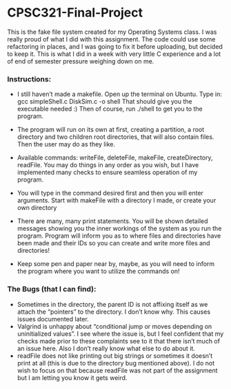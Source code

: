 # CPSC321-Final-Project

This is the fake file system created for my Operating Systems class. I was really proud of what I did with this assignment. 
The code could use some refactoring in places, and I was going to fix it before uploading, but decided to keep it.
This is what I did in a week with very little C experience and a lot of end of semester pressure weighing down on me.

### Instructions:


- I still haven’t made a makefile. Open up the terminal on Ubuntu. Type in: gcc simpleShell.c DiskSim.c -o shell
That should give you the executable needed :) Then of course, run ./shell to get you to the program.


- The program will run on its own at first, creating a partition, a root directory and two children root directories, that will also contain files.
Then the user may do as they like.


- Available commands: writeFile, deleteFile, makeFile, createDirectory, readFile. You may do things in any order as you wish,
but I have implemented many checks to ensure seamless operation of my program.


- You will type in the command desired first and then you will enter arguments. Start with makeFile with a directory I made, or create your own directory


- There are many, many print statements. You will be shown detailed messages showing you the inner workings of the system as you run the program. 
Program will inform you as to where files and directories have been made and their IDs so you can create and write more files and directories!


- Keep some pen and paper near by, maybe, as you will need to inform the program where you want to utilize the commands on!

### The Bugs (that I can find):

- Sometimes in the directory, the parent ID is not affixing itself as we attach the “pointers” to the directory. I don’t know why. This causes issues 
documented later.
- Valgrind is unhappy about “conditional jump or moves depending on uninitialized values”. I see where the issue is, but I feel confident that my 
checks made prior to these complaints see to it that there isn’t much of an issue here. Also I don’t really know what else to do about it.
- readFile does not like printing out big strings or sometimes it doesn’t print at all (this is due to the directory bug mentioned above). 
I do not wish to focus on that because readFile was not part of the assignment but I am letting you know it gets weird.
